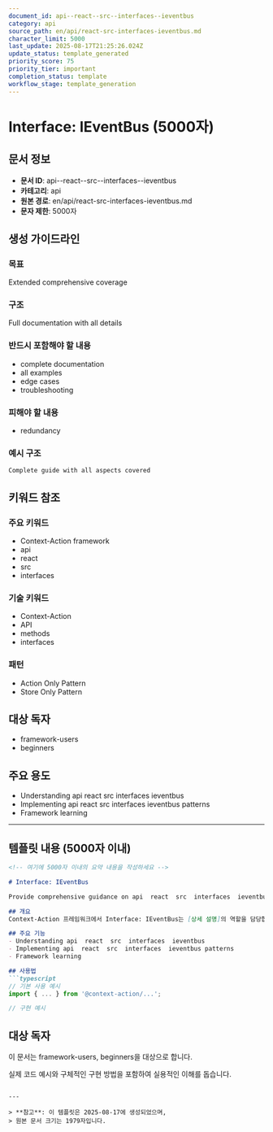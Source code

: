 ```yaml
---
document_id: api--react--src--interfaces--ieventbus
category: api
source_path: en/api/react-src-interfaces-ieventbus.md
character_limit: 5000
last_update: 2025-08-17T21:25:26.024Z
update_status: template_generated
priority_score: 75
priority_tier: important
completion_status: template
workflow_stage: template_generation
---
```


# Interface: IEventBus (5000자)

## 문서 정보
- **문서 ID**: api--react--src--interfaces--ieventbus
- **카테고리**: api
- **원본 경로**: en/api/react-src-interfaces-ieventbus.md
- **문자 제한**: 5000자

## 생성 가이드라인

### 목표
Extended comprehensive coverage

### 구조
Full documentation with all details

### 반드시 포함해야 할 내용
- complete documentation
- all examples
- edge cases
- troubleshooting

### 피해야 할 내용  
- redundancy

### 예시 구조
```
Complete guide with all aspects covered
```

## 키워드 참조

### 주요 키워드
- Context-Action framework
- api
- react
- src
- interfaces

### 기술 키워드
- Context-Action
- API
- methods
- interfaces

### 패턴
- Action Only Pattern
- Store Only Pattern

## 대상 독자
- framework-users
- beginners

## 주요 용도
- Understanding api  react  src  interfaces  ieventbus
- Implementing api  react  src  interfaces  ieventbus patterns
- Framework learning

---

## 템플릿 내용 (5000자 이내)

```markdown
<!-- 여기에 5000자 이내의 요약 내용을 작성하세요 -->

# Interface: IEventBus

Provide comprehensive guidance on api  react  src  interfaces  ieventbus

## 개요
Context-Action 프레임워크에서 Interface: IEventBus는 [상세 설명]의 역할을 담당합니다.

## 주요 기능
- Understanding api  react  src  interfaces  ieventbus
- Implementing api  react  src  interfaces  ieventbus patterns
- Framework learning

## 사용법
```typescript
// 기본 사용 예시
import { ... } from '@context-action/...';

// 구현 예시
```

## 대상 독자
이 문서는 framework-users, beginners을 대상으로 합니다.

실제 코드 예시와 구체적인 구현 방법을 포함하여 실용적인 이해를 돕습니다.
```

---

> **참고**: 이 템플릿은 2025-08-17에 생성되었으며, 
> 원본 문서 크기는 1979자입니다.
